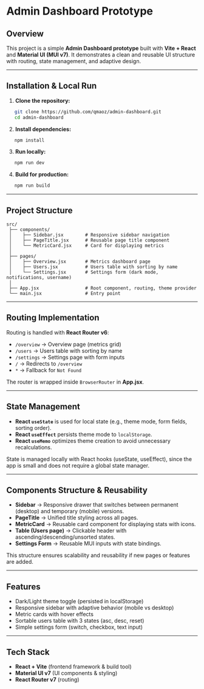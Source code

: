 # Admin Dashboard Prototype

## Overview

This project is a simple **Admin Dashboard prototype** built with **Vite + React** and **Material UI (MUI v7)**. It demonstrates a clean and reusable UI structure with routing, state management, and adaptive design.

---

## Installation \& Local Run

1. **Clone the repository:**

```bash
   git clone https://github.com/qmaoz/admin-dashboard.git
   cd admin-dashboard
   ```

2. **Install dependencies:**

```bash
   npm install
   ```

3. **Run locally:**

```bash
   npm run dev
   ```

4. **Build for production:**

```bash
   npm run build
   ```

---

## Project Structure

```
src/
 ├── components/
 │    ├── Sidebar.jsx        # Responsive sidebar navigation
 │    ├── PageTitle.jsx      # Reusable page title component
 │    └── MetricCard.jsx     # Card for displaying metrics
 │
 ├── pages/
 │    ├── Overview.jsx       # Metrics dashboard page
 │    ├── Users.jsx          # Users table with sorting by name
 │    └── Settings.jsx       # Settings form (dark mode, notifications, username)
 │
 ├── App.jsx                 # Root component, routing, theme provider
 └── main.jsx                # Entry point
```

---

## Routing Implementation

Routing is handled with **React Router v6**:

* `/overview` → Overview page (metrics grid)
* `/users` → Users table with sorting by name
* `/settings` → Settings page with form inputs
* `/` → Redirects to `/overview`
* `*` → Fallback for `Not Found`

The router is wrapped inside `BrowserRouter` in **App.jsx**.

---

## State Management

* **React `useState`** is used for local state (e.g., theme mode, form fields, sorting order).
* **React `useEffect`** persists theme mode to `localStorage`.
* **React `useMemo`** optimizes theme creation to avoid unnecessary recalculations.

State is managed locally with React hooks (useState, useEffect), since the app is small and does not require a global state manager.

---

## Components Structure \& Reusability

* **Sidebar** → Responsive drawer that switches between permanent (desktop) and temporary (mobile) versions.
* **PageTitle** → Unified title styling across all pages.
* **MetricCard** → Reusable card component for displaying stats with icons.
* **Table (Users page)** → Clickable header with ascending/descending/unsorted states.
* **Settings Form** → Reusable MUI inputs with state bindings.

This structure ensures scalability and reusability if new pages or features are added.

---

## Features

* Dark/Light theme toggle (persisted in localStorage)
* Responsive sidebar with adaptive behavior (mobile vs desktop)
* Metric cards with hover effects
* Sortable users table with 3 states (asc, desc, reset)
* Simple settings form (switch, checkbox, text input)

---

## Tech Stack

* **React + Vite** (frontend framework \& build tool)
* **Material UI v7** (UI components \& styling)
* **React Router v7** (routing)
